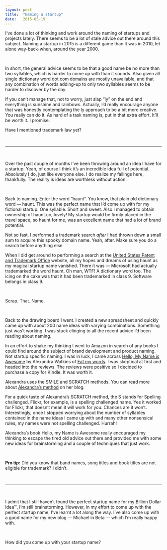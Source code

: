 ```yaml
---
layout: post
title:  "Naming a startup"
date:   2015-05-19
---
```


I’ve done a lot of thinking and work around the naming of startups and projects lately. There seems to be a lot of stale advice out there around this subject. Naming a startup in 2015 is a different game than it was in 2010, let alone way-back-when, around the year 2000.

<br />

In short, the general advice seems to be that a good name be no more than two syllables, which is harder to come up with than it sounds. Also given all single dictionary word dot com domains are mostly unavailable, and that any combination of words adding-up to only two syllables seems to be harder to discover by the day.

If you can’t manage that, not to worry, just slap “ly” on the end and everything is sunshine and rainbows. Actually, I’d really encourage anyone that was honestly contemplating the ly approach to be a bit more creative. You really can do it. As hard of a task naming is, put in that extra effort. It’ll be worth it. I promise.

<!--more-->

Have I mentioned trademark law yet?

<br />

****

<br />

Over the past couple of months I’ve been throwing around an idea I have for a startup. Yeah, of course I think it’s an incredible idea full of potential. Absolutely I do, just like everyone else. I do realize my failings here, thankfully. The reality is ideas are worthless without action.

<br />

Back to naming. Enter the word “haunt”. You know, that plain old dictionary word — haunt. This was the perfect name that I’d come up with for my fictional startup. One syllable. Short and sweet. Also I managed to obtain ownership of haunt.co, lovely! My startup would be firmly placed in the travel space, so haunt for me, was an excellent name that had a lot of brand potential.

Not so fast. I performed a trademark search _after_ I had thrown  down a small sum to acquire this spooky domain name. Yeah, after. Make sure you do a search before anything else.

When I did get around to performing a search at the [United States Patent and Trademark Office](http://www.uspto.gov) website, all my hopes and dreams of using haunt as my magical startup name vanished. There it was — Microsoft had actually trademarked the word haunt. Oh man, WTF! A dictionary word too. The icing on the cake was that it had been trademarked in class 9. Software belongs in class 9.

<br />

Scrap. That. Name.

<br />

Back to the drawing board I went. I created a new spreadsheet and quickly came up with about 200 name ideas with varying combinations. Something just was’t working. I was stuck clinging to all the recent advice I’d been reading about naming.

In an effort to shake my thinking I went to Amazon in search of any books I could find around the subject of brand development and product naming. Not startup specific naming. I was in luck, I came across [Hello, My Name is Awesome](http://www.amazon.com/Hello-My-Name-Is-Awesome/dp/1626561869) by Alexandra Watkins of [Eat my words](http://eatmywords.com). I was skeptical at first and headed into the reviews. The reviews were positive so I decided to purchase a copy for Kindle. It was worth it.

Alexandra uses the SMILE and SCRATCH methods. You can read more about [Alexandra’s method](http://eatmywords.com/tips/is-your-name-lame/) on her blog.

For a quick taste of Alexandra’s SCRATCH method, the S stands for Spelling challenged. Flickr, for example, is a spelling challenged name. Yes it worked for Flickr, that doesn’t mean it will work for you. Chances are it won’t. Interestingly, once I stopped worrying about the number of syllables contained in the name ideas I came up with and many other nonsensical rules, my names were not spelling challenged. Hurrah!

Alexandra’s book Hello, my Name is Awesome really encouraged my thinking to escape the tired old advice out there and provided me with some new ideas for brainstorming and a couple of techniques that just work.

<br />

<p class="purple-light"><strong>Pro tip:</strong> Did you know that band names, song titles and book titles are not eligible for trademark? I didn’t.</p>

<br />

****

<br />

I admit that I still haven’t found the perfect startup name for my Billion Dollar Idea™, I’m still brainstorming. However, in my effort to come up with the perfect startup name, I’ve learnt a lot along the way. I’ve also come up with a good name for my new blog — Michael in Beta — which I’m really happy with.

<br />

How did you come up with your startup name?
